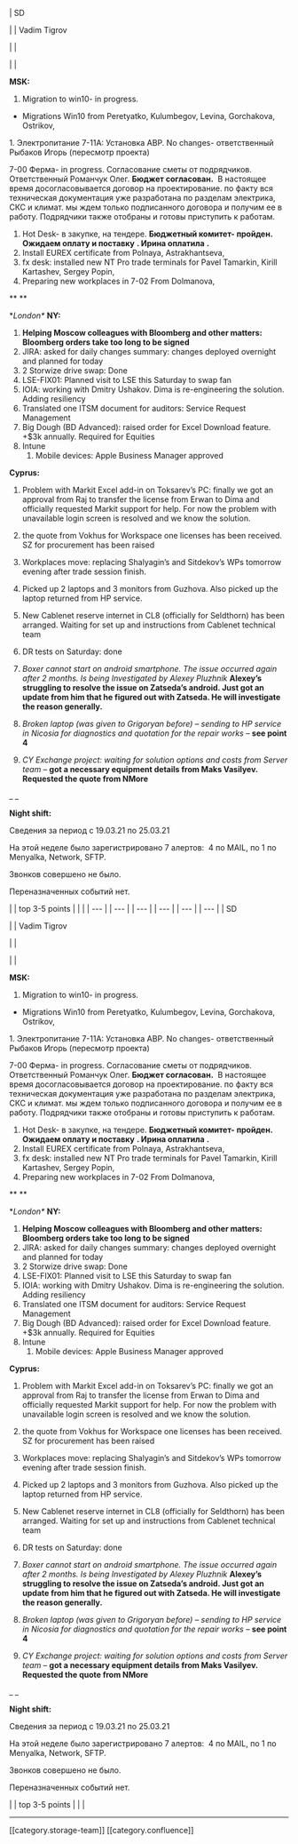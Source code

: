 





| SD

 | 
| Vadim Tigrov

 | 
|  

 | 
| 

 **MSK:** 


1. Migration to win10- in progress.

<ul><li>Migrations Win10 from Peretyatko, Kulumbegov, Levina, Gorchakova, Ostrikov,</li></ul>
1. Электропитание 7-11A: Установка АВР. No changes- ответственный Рыбаков Игорь (пересмотр проекта)

7-00 Ферма- in progress. Согласование сметы от подрядчиков. Ответственный Романчук Олег.  **Бюджет согласован.**  В настоящее время досогласовывается договор на проектирование. по факту вся техническая документация уже разработана по разделам электрика, СКС и климат. мы ждем только подписанного договора и получим ее в работу. Подрядчики также отобраны и готовы приступить к работам.


1. Hot Desk- в закупке, на тендере.  **Бюджетный комитет- пройден. Ожидаем оплату и поставку**  **. Ирина оплатила**  **.** 
1. Install EUREX certificate from Polnaya, Astrakhantseva,
1. fx desk: installed new NT Pro trade terminals for Pavel Tamarkin, Kirill Kartashev, Sergey Popin,
1. Preparing new workplaces in 7-02 From Dolmanova,



 ** ** 

 **London\**  **NY:** 


1.  **Helping Moscow colleagues with Bloomberg and other matters: Bloomberg orders take too long to be signed** 
1. JIRA: asked for daily changes summary: changes deployed overnight and planned for today
1. 2 Storwize drive swap: Done
1. LSE-FIX01: Planned visit to LSE this Saturday to swap fan
1. IOIA: working with Dmitry Ushakov. Dima is re-engineering the solution. Adding resiliency
1. Translated one ITSM document for auditors: Service Request Management
1. Big Dough (BD Advanced): raised order for Excel Download feature. +$3k annually. Required for Equities
1. Intune
    1. Mobile devices: Apple Business Manager approved

    



 **Cyprus:** 


1. Problem with Markit Excel add-in on Toksarev’s PC: finally we got an approval from Raj to transfer the license from Erwan to Dima and officially requested Markit support for help. For now the problem with unavailable login screen is resolved and we know the solution.
1. the quote from Vokhus for Workspace one licenses has been received. SZ for procurement has been raised
1. Workplaces move: replacing Shalyagin’s and Sitdekov’s WPs tomorrow evening after trade session finish.
1. Picked up 2 laptops and 3 monitors from Guzhova. Also picked up the laptop returned from HP service.


1. New Cablenet reserve internet in CL8 (officially for Seldthorn) has been arranged. Waiting for set up and instructions from Cablenet technical team


1. DR tests on Saturday: done
1.  _Boxer cannot start on android smartphone. The issue occurred again after 2 months. Is being Investigated by Alexey Pluzhnik_  **Alexey’s struggling to resolve the issue on Zatseda’s android. Just got an update from him that he figured out with Zatseda. He will investigate the reason generally.** 
1.  _Broken laptop (was given to Grigoryan before) – sending to HP service in Nicosia for diagnostics and quotation for the repair works –_  **see point 4** 
1.  _CY Exchange project: waiting for solution options and costs from Server team –_  **got a necessary equipment details from Maks Vasilyev. Requested the quote from NMore** 

 _ _ 

 **Night shift:** 

Сведения за период с 19.03.21 по 25.03.21

На этой неделе было зарегистрировано 7 алертов:  4 по MAIL, по 1 по Menyalka, Network, SFTP.

Звонков совершено не было.

Переназначенных событий нет.



 | 
| top 3-5 points | 
|  | 
|  --- | 
|  --- | 
|  --- | 
|  --- | 
|  --- | 
|  --- | 
| SD

 | 
| Vadim Tigrov

 | 
|  

 | 
| 

 **MSK:** 


1. Migration to win10- in progress.

<ul><li>Migrations Win10 from Peretyatko, Kulumbegov, Levina, Gorchakova, Ostrikov,</li></ul>
1. Электропитание 7-11A: Установка АВР. No changes- ответственный Рыбаков Игорь (пересмотр проекта)

7-00 Ферма- in progress. Согласование сметы от подрядчиков. Ответственный Романчук Олег.  **Бюджет согласован.**  В настоящее время досогласовывается договор на проектирование. по факту вся техническая документация уже разработана по разделам электрика, СКС и климат. мы ждем только подписанного договора и получим ее в работу. Подрядчики также отобраны и готовы приступить к работам.


1. Hot Desk- в закупке, на тендере.  **Бюджетный комитет- пройден. Ожидаем оплату и поставку**  **. Ирина оплатила**  **.** 
1. Install EUREX certificate from Polnaya, Astrakhantseva,
1. fx desk: installed new NT Pro trade terminals for Pavel Tamarkin, Kirill Kartashev, Sergey Popin,
1. Preparing new workplaces in 7-02 From Dolmanova,



 ** ** 

 **London\**  **NY:** 


1.  **Helping Moscow colleagues with Bloomberg and other matters: Bloomberg orders take too long to be signed** 
1. JIRA: asked for daily changes summary: changes deployed overnight and planned for today
1. 2 Storwize drive swap: Done
1. LSE-FIX01: Planned visit to LSE this Saturday to swap fan
1. IOIA: working with Dmitry Ushakov. Dima is re-engineering the solution. Adding resiliency
1. Translated one ITSM document for auditors: Service Request Management
1. Big Dough (BD Advanced): raised order for Excel Download feature. +$3k annually. Required for Equities
1. Intune
    1. Mobile devices: Apple Business Manager approved

    



 **Cyprus:** 


1. Problem with Markit Excel add-in on Toksarev’s PC: finally we got an approval from Raj to transfer the license from Erwan to Dima and officially requested Markit support for help. For now the problem with unavailable login screen is resolved and we know the solution.
1. the quote from Vokhus for Workspace one licenses has been received. SZ for procurement has been raised
1. Workplaces move: replacing Shalyagin’s and Sitdekov’s WPs tomorrow evening after trade session finish.
1. Picked up 2 laptops and 3 monitors from Guzhova. Also picked up the laptop returned from HP service.


1. New Cablenet reserve internet in CL8 (officially for Seldthorn) has been arranged. Waiting for set up and instructions from Cablenet technical team


1. DR tests on Saturday: done
1.  _Boxer cannot start on android smartphone. The issue occurred again after 2 months. Is being Investigated by Alexey Pluzhnik_  **Alexey’s struggling to resolve the issue on Zatseda’s android. Just got an update from him that he figured out with Zatseda. He will investigate the reason generally.** 
1.  _Broken laptop (was given to Grigoryan before) – sending to HP service in Nicosia for diagnostics and quotation for the repair works –_  **see point 4** 
1.  _CY Exchange project: waiting for solution options and costs from Server team –_  **got a necessary equipment details from Maks Vasilyev. Requested the quote from NMore** 

 _ _ 

 **Night shift:** 

Сведения за период с 19.03.21 по 25.03.21

На этой неделе было зарегистрировано 7 алертов:  4 по MAIL, по 1 по Menyalka, Network, SFTP.

Звонков совершено не было.

Переназначенных событий нет.



 | 
| top 3-5 points | 
|  | 







*****

[[category.storage-team]] 
[[category.confluence]] 
